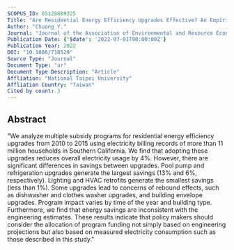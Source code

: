 ```yaml
---
SCOPUS_ID: 85128889325
Title: "Are Residential Energy Efficiency Upgrades Effective? An Empirical Analysis in Southern California"
Author: "Chuang Y."
Journal: "Journal of the Association of Environmental and Resource Economists"
Publication Date: {'$date': '2022-07-01T00:00:00Z'}
Publication Year: 2022
DOI: "10.1086/718529"
Source Type: "Journal"
Document Type: "ar"
Document Type Description: "Article"
Affliation: "National Taipei University"
Affliation Country: "Taiwan"
Cited by count: 3
---
```


## Abstract
"We analyze multiple subsidy programs for residential energy efficiency upgrades from 2010 to 2015 using electricity billing records of more than 11 million households in Southern California. We find that adopting these upgrades reduces overall electricity usage by 4%. However, there are significant differences in savings between upgrades. Pool pump and refrigeration upgrades generate the largest savings (13% and 6%, respectively). Lighting and HVAC retrofits generate the smallest savings (less than 1%). Some upgrades lead to concerns of rebound effects, such as dishwasher and clothes washer upgrades, and building envelope upgrades. Program impact varies by time of the year and building type. Furthermore, we find that energy savings are inconsistent with the engineering estimates. These results indicate that policy makers should consider the allocation of program funding not simply based on engineering projections but also based on measured electricity consumption such as those described in this study."
